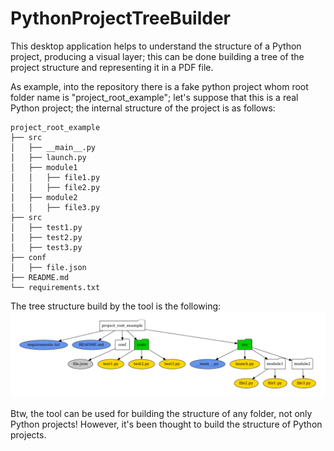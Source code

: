 # PythonProjectTreeBuilder

This desktop application helps to understand the structure of a Python project, producing a visual layer; 
this can be done building a tree of the project structure and representing it in a PDF file. 

As example, into the repository there is a fake python project whom root folder name is "project_root_example"; let's suppose that this is a real Python project; the internal structure of the project is as follows:

    project_root_example
    ├── src
    │   ├── __main__.py
    │   ├── launch.py
    │   ├── module1
    │   │   ├── file1.py
    │   │   ├── file2.py
    │   ├── module2
    │   │   ├── file3.py
    ├── src
    │   ├── test1.py
    │   ├── test2.py
    │   ├── test3.py
    ├── conf
    │   ├── file.json
    ├── README.md
    └── requirements.txt

The tree structure build by the tool is the following: 
![alt text](https://github.com/Erca94/PythonProjectTreeBuilder/blob/main/example_tree/structure.png)

Btw, the tool can be used for building the structure of any folder, not only Python projects!
However, it's been thought to build the structure of Python projects.
